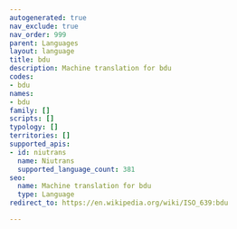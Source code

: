 ```yaml
---
autogenerated: true
nav_exclude: true
nav_order: 999
parent: Languages
layout: language
title: bdu
description: Machine translation for bdu
codes:
- bdu
names:
- bdu
family: []
scripts: []
typology: []
territories: []
supported_apis:
- id: niutrans
  name: Niutrans
  supported_language_count: 381
seo:
  name: Machine translation for bdu
  type: Language
redirect_to: https://en.wikipedia.org/wiki/ISO_639:bdu

---
```


